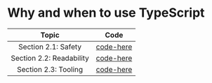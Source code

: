 # Why and when to use TypeScript

| **Topic** | **Code** |
|:---------:|:--------:|
| Section 2.1: Safety | [code-here](/chapters/2/codes/2.1/app.ts) |
| Section 2.2: Readability | [code-here](/chapters/2/codes/2.2/app.ts) |
| Section 2.3: Tooling | [code-here](/chapters/2/codes/2.3/app.ts) |
